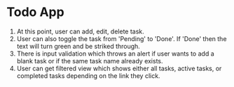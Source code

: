 # Todo App

1. At this point, user can add, edit, delete task.
2. User can also toggle the task from 'Pending' to 'Done'. If 'Done' then the text will turn green and be striked through.
3. There is input validation which throws an alert if user wants to add a blank task or if the same task name already exists.
4. User can get filtered view which shows either all tasks, active tasks, or completed tasks depending on the link they click.

